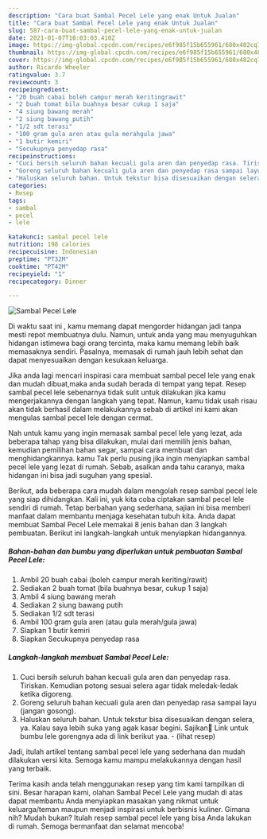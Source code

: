 ```yaml
---
description: "Cara buat Sambal Pecel Lele yang enak Untuk Jualan"
title: "Cara buat Sambal Pecel Lele yang enak Untuk Jualan"
slug: 587-cara-buat-sambal-pecel-lele-yang-enak-untuk-jualan
date: 2021-01-07T10:03:03.410Z
image: https://img-global.cpcdn.com/recipes/e6f985f15b655961/680x482cq70/sambal-pecel-lele-foto-resep-utama.jpg
thumbnail: https://img-global.cpcdn.com/recipes/e6f985f15b655961/680x482cq70/sambal-pecel-lele-foto-resep-utama.jpg
cover: https://img-global.cpcdn.com/recipes/e6f985f15b655961/680x482cq70/sambal-pecel-lele-foto-resep-utama.jpg
author: Ricardo Wheeler
ratingvalue: 3.7
reviewcount: 3
recipeingredient:
- "20 buah cabai boleh campur merah keritingrawit"
- "2 buah tomat bila buahnya besar cukup 1 saja"
- "4 siung bawang merah"
- "2 siung bawang putih"
- "1/2 sdt terasi"
- "100 gram gula aren atau gula merahgula jawa"
- "1 butir kemiri"
- "Secukupnya penyedap rasa"
recipeinstructions:
- "Cuci bersih seluruh bahan kecuali gula aren dan penyedap rasa. Tiriskan. Kemudian potong sesuai selera agar tidak meledak-ledak ketika digoreng."
- "Goreng seluruh bahan kecuali gula aren dan penyedap rasa sampai layu (jangan gosong)."
- "Haluskan seluruh bahan. Untuk tekstur bisa disesuaikan dengan selera, ya. Kalau saya lebih suka yang agak kasar begini. Sajikan🤗 Link untuk bumbu lele gorengnya ada di link berikut yaa.           (lihat resep)"
categories:
- Resep
tags:
- sambal
- pecel
- lele

katakunci: sambal pecel lele 
nutrition: 198 calories
recipecuisine: Indonesian
preptime: "PT32M"
cooktime: "PT42M"
recipeyield: "1"
recipecategory: Dinner

---
```



![Sambal Pecel Lele](https://img-global.cpcdn.com/recipes/e6f985f15b655961/680x482cq70/sambal-pecel-lele-foto-resep-utama.jpg)

Di waktu  saat ini , kamu memang dapat mengorder hidangan jadi tanpa mesti repot membuatnya dulu. Namun, untuk anda yang mau menyuguhkan hidangan istimewa bagi orang tercinta, maka kamu memang lebih baik memasaknya sendiri. Pasalnya, memasak di rumah jauh lebih sehat dan dapat menyesuaikan dengan kesukaan keluarga.

Jika anda lagi mencari inspirasi cara membuat sambal pecel lele yang enak dan mudah dibuat,maka anda sudah berada di tempat yang tepat. Resep sambal pecel lele  sebenarnya tidak sulit untuk dilakukan jika kamu mengerjakannya dengan langkah yang tepat. Namun, kamu tidak usah risau akan tidak berhasil dalam melakukannya 
sebab di artikel ini kami akan mengulas sambal pecel lele dengan cermat.  



Nah untuk kamu yang ingin memasak sambal pecel lele yang lezat, ada beberapa tahap yang bisa dilakukan, mulai dari memilih jenis bahan, kemudian pemilihan bahan segar, sampai cara membuat dan menghidangkannya. kamu Tak perlu pusing jika ingin menyiapkan sambal pecel lele yang lezat di rumah. Sebab, asalkan anda  tahu caranya, maka hidangan ini bisa jadi suguhan yang spesial.

Berikut, ada beberapa cara mudah dalam mengolah resep sambal pecel lele yang siap dihidangkan. Kali ini, yuk kita coba ciptakan sambal pecel lele sendiri di rumah. Tetap berbahan yang sederhana, sajian ini bisa memberi manfaat dalam membantu menjaga kesehatan tubuh kita. Anda dapat membuat Sambal Pecel Lele memakai 8 jenis bahan dan 3 langkah pembuatan. Berikut ini langkah-langkah untuk menyiapkan hidangannya.

<!--inarticleads1-->

##### Bahan-bahan dan bumbu yang diperlukan untuk pembuatan Sambal Pecel Lele:

1. Ambil 20 buah cabai (boleh campur merah keriting/rawit)
1. Sediakan 2 buah tomat (bila buahnya besar, cukup 1 saja)
1. Ambil 4 siung bawang merah
1. Sediakan 2 siung bawang putih
1. Sediakan 1/2 sdt terasi
1. Ambil 100 gram gula aren (atau gula merah/gula jawa)
1. Siapkan 1 butir kemiri
1. Siapkan Secukupnya penyedap rasa




<!--inarticleads2-->

##### Langkah-langkah membuat Sambal Pecel Lele:

1. Cuci bersih seluruh bahan kecuali gula aren dan penyedap rasa. Tiriskan. Kemudian potong sesuai selera agar tidak meledak-ledak ketika digoreng.
1. Goreng seluruh bahan kecuali gula aren dan penyedap rasa sampai layu (jangan gosong).
1. Haluskan seluruh bahan. Untuk tekstur bisa disesuaikan dengan selera, ya. Kalau saya lebih suka yang agak kasar begini. Sajikan🤗 Link untuk bumbu lele gorengnya ada di link berikut yaa. -           (lihat resep)




Jadi, itulah artikel tentang  sambal pecel lele  yang sederhana dan mudah dilakukan versi kita. Semoga kamu mampu melakukannya dengan hasil yang terbaik. 

Terima kasih anda telah menggunakan resep yang tim kami tampilkan di sini. Besar harapan kami, olahan  Sambal Pecel Lele yang mudah di atas dapat membantu Anda menyiapkan masakan yang nikmat untuk keluarga/teman maupun menjadi inspirasi untuk berbisnis kuliner. Gimana nih? Mudah bukan? Itulah resep sambal pecel lele yang bisa Anda lakukan di rumah. Semoga bermanfaat dan selamat mencoba!

